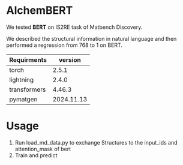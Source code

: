# AlchemBERT
We tested **BERT** on IS2RE task of Matbench Discovery.

We described the structural information in natural language and then performed a regression from 768 to 1 on BERT.

Requirments|version
------|-----
  torch|2.5.1
  lightning| 2.4.0
  transformers| 4.46.3
  pymatgen| 2024.11.13

# Usage 
1. Run load_md_data.py to exchange Structures to the input_ids and attention_mask of bert
2. Train and predict
